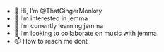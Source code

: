 - 👋 Hi, I’m @ThatGingerMonkey
- 👀 I’m interested in jemma
- 🌱 I’m currently learning jemma
- 💞️ I’m looking to collaborate on music with jemma
- 📫 How to reach me dont

<!---
ThatGingerMonkey/ThatGingerMonkey is a ✨ special ✨ repository because its `README.md` (this file) appears on your GitHub profile.
You can click the Preview link to take a look at your changes.
--->
